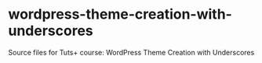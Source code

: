 # wordpress-theme-creation-with-underscores
Source files for Tuts+ course: WordPress Theme Creation with Underscores
